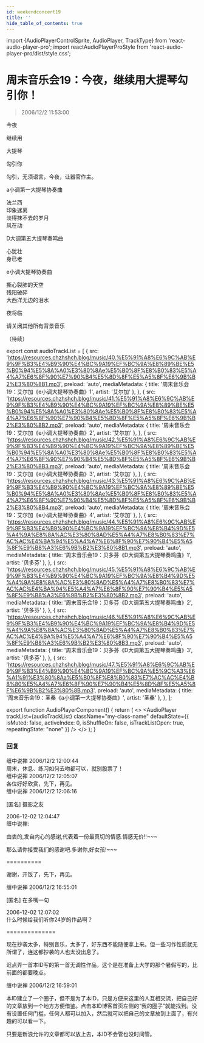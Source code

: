 ```yaml
---
id: weekendconcert19
title: ''
hide_table_of_contents: true
---
```


import {AudioPlayerControlSprite, AudioPlayer, TrackType} from 'react-audio-player-pro';
import reactAudioPlayerProStyle from 'react-audio-player-pro/dist/style.css';

# 周末音乐会19：今夜，继续用大提琴勾引你！

> 2006/12/2 11:53:00

<div style={{textAlign: 'center', fontSize: 'large',}}>

<div style={{color: '#0080FF', fontWeight: '500', fontSize: 'large', lineHeight: '120%', marginTop: '20px',  marginBottom: '10px'}}> 

今夜
</div>

<div style={{color: '#990099', fontWeight: '500', fontSize: 'x-large', lineHeight: '120%', marginTop: '20px',  marginBottom: '10px'}}> 

继续用
</div>

<div style={{color: '#990000', fontWeight: '500', fontSize: 'xx-large', lineHeight: '120%', marginTop: '20px',  marginBottom: '10px'}}> 

大提琴
</div>

<div style={{color: '#FF0000', fontWeight: '500', fontSize: 'xxx-large', lineHeight: '120%', marginTop: '20px',  marginBottom: '10px'}}> 

勾引你
</div>
 
勾引，无须语言，今夜，让器官作主。
 
<div style={{color: '#FF0000', fontWeight: '500', fontSize: 'x-large', lineHeight: '150%', marginTop: '20px',  marginBottom: '10px'}}> 
 
a小调第一大提琴协奏曲
</div>

法兰西 <br/>
印象迷离<br/>
淡得抹不去的岁月<br/>
风在动
 
<div style={{color: '#FF0000', fontWeight: '500', fontSize: 'x-large', lineHeight: '150%', marginTop: '20px',  marginBottom: '10px'}}> 
 
D大调第五大提琴奏鸣曲
</div>
 
 
心犹壮<br/>
身已老
 
<div style={{color: '#FF0000', fontWeight: '500', fontSize: 'x-large', lineHeight: '150%', marginTop: '20px',  marginBottom: '10px'}}> 
 
e小调大提琴协奏曲
</div>
 
撕心裂肺的天空<br/>
残阳破碎<br/>
大西洋无边的泪水
 
夜将临
 
                  
                       
 <div style={{ fontWeight: '500', fontSize: '24px', lineHeight: '120%', marginTop: '20px',  marginBottom: '10px'}}> 

请关闭其他所有背景音乐
</div>
</div>
 
（待续）

export const audioTrackList = [
 {
    src: 'https://resources.chzhshch.blog/music/40.%E5%91%A8%E6%9C%AB%E9%9F%B3%E4%B9%90%E4%BC%9A19%EF%BC%9A%E8%89%BE%E5%B0%94%E5%8A%A0%E3%80%8Ae%E5%B0%8F%E8%B0%83%E5%A4%A7%E6%8F%90%E7%90%B4%E5%8D%8F%E5%A5%8F%E6%9B%B2%E3%80%8B1.mp3',
    preload: 'auto',
    mediaMetadata: {
      title: '周末音乐会19：艾尔加《e小调大提琴协奏曲》1',
      artist: '艾尔加'
    },
  },
  {
    src: 'https://resources.chzhshch.blog/music/41.%E5%91%A8%E6%9C%AB%E9%9F%B3%E4%B9%90%E4%BC%9A19%EF%BC%9A%E8%89%BE%E5%B0%94%E5%8A%A0%E3%80%8Ae%E5%B0%8F%E8%B0%83%E5%A4%A7%E6%8F%90%E7%90%B4%E5%8D%8F%E5%A5%8F%E6%9B%B2%E3%80%8B2.mp3',
    preload: 'auto',
    mediaMetadata: {
      title: '周末音乐会19：艾尔加《e小调大提琴协奏曲》2',
      artist: '艾尔加'
    },
  },
  {
    src: 'https://resources.chzhshch.blog/music/42.%E5%91%A8%E6%9C%AB%E9%9F%B3%E4%B9%90%E4%BC%9A19%EF%BC%9A%E8%89%BE%E5%B0%94%E5%8A%A0%E3%80%8Ae%E5%B0%8F%E8%B0%83%E5%A4%A7%E6%8F%90%E7%90%B4%E5%8D%8F%E5%A5%8F%E6%9B%B2%E3%80%8B3.mp3',
    preload: 'auto',
    mediaMetadata: {
      title: '周末音乐会19：艾尔加《e小调大提琴协奏曲》3',
      artist: '艾尔加'
    },
  },
  {
    src: 'https://resources.chzhshch.blog/music/43.%E5%91%A8%E6%9C%AB%E9%9F%B3%E4%B9%90%E4%BC%9A19%EF%BC%9A%E8%89%BE%E5%B0%94%E5%8A%A0%E3%80%8Ae%E5%B0%8F%E8%B0%83%E5%A4%A7%E6%8F%90%E7%90%B4%E5%8D%8F%E5%A5%8F%E6%9B%B2%E3%80%8B4.mp3',
    preload: 'auto',
    mediaMetadata: {
      title: '周末音乐会19：艾尔加《e小调大提琴协奏曲》4',
      artist: '艾尔加'
    },
  },
  {
    src: 'https://resources.chzhshch.blog/music/44.%E5%91%A8%E6%9C%AB%E9%9F%B3%E4%B9%90%E4%BC%9A19%EF%BC%9A%E8%B4%9D%E5%A4%9A%E8%8A%AC%E3%80%8AD%E5%A4%A7%E8%B0%83%E7%AC%AC%E4%BA%94%E5%A4%A7%E6%8F%90%E7%90%B4%E5%A5%8F%E9%B8%A3%E6%9B%B2%E3%80%8B1.mp3',
    preload: 'auto',
    mediaMetadata: {
      title: '周末音乐会19：贝多芬《D大调第五大提琴奏鸣曲》1',
      artist: '贝多芬'
    },
  },
  {
    src: 'https://resources.chzhshch.blog/music/45.%E5%91%A8%E6%9C%AB%E9%9F%B3%E4%B9%90%E4%BC%9A19%EF%BC%9A%E8%B4%9D%E5%A4%9A%E8%8A%AC%E3%80%8AD%E5%A4%A7%E8%B0%83%E7%AC%AC%E4%BA%94%E5%A4%A7%E6%8F%90%E7%90%B4%E5%A5%8F%E9%B8%A3%E6%9B%B2%E3%80%8B2.mp3',
    preload: 'auto',
    mediaMetadata: {
      title: '周末音乐会19：贝多芬《D大调第五大提琴奏鸣曲》2',
      artist: '贝多芬'
    },
  },
  {
    src: 'https://resources.chzhshch.blog/music/46.%E5%91%A8%E6%9C%AB%E9%9F%B3%E4%B9%90%E4%BC%9A19%EF%BC%9A%E8%B4%9D%E5%A4%9A%E8%8A%AC%E3%80%8AD%E5%A4%A7%E8%B0%83%E7%AC%AC%E4%BA%94%E5%A4%A7%E6%8F%90%E7%90%B4%E5%A5%8F%E9%B8%A3%E6%9B%B2%E3%80%8B3.mp3',
    preload: 'auto',
    mediaMetadata: {
      title: '周末音乐会19：贝多芬《D大调第五大提琴奏鸣曲》3',
      artist: '贝多芬'
    },
  },
  {
    src: 'https://resources.chzhshch.blog/music/47.%E5%91%A8%E6%9C%AB%E9%9F%B3%E4%B9%90%E4%BC%9A19%EF%BC%9A%E5%9C%A3%E6%A1%91%E3%80%8Aa%E5%B0%8F%E8%B0%83%E7%AC%AC%E4%B8%80%E5%A4%A7%E6%8F%90%E7%90%B4%E5%8D%8F%E5%A5%8F%E6%9B%B2%E3%80%8B.mp3',
    preload: 'auto',
    mediaMetadata: {
      title: '周末音乐会19：圣桑《a小调第一大提琴协奏曲》',
      artist: '圣桑'
    },
  },
];

export function AudioPlayerComponent() {
  return (
    <>
      <AudioPlayerControlSprite/>
      <AudioPlayer
        trackList={audioTrackList}
        className="my-class-name"
        defaultState={{
          isMuted: false,
          activeIndex: 0,
          isShuffleOn: false,
          isTrackListOpen: true,
          repeatingState: "none"
        }}
      />
    </>
  );
}

<AudioPlayerComponent />

### 回复

<div class='blog-comment'>
<span class='blog-comment-chan'>缠中说禅</span> 2006/12/2 12:00:44<br/>
周末，休息、练习如何去吻都可以，就别股票了！
</div>

<div class='blog-comment'>
<span class='blog-comment-chan'>缠中说禅</span> 2006/12/2 12:05:07<br/>
各位好好欣赏，先下，再见。
</div>

<div class='blog-comment'>
<span class='blog-comment-chan'>缠中说禅</span> 2006/12/2 12:06:16<br/>

[匿名] 摄影之友 

 
2006-12-02 12:04:47 <br/>
缠中说禅:

由衷的,发自内心的感谢,代表着一份最真切的情感.情感无价!!~~~

那么请你接受我们的感谢吧.多谢你,好女孩!~~~ 
 
==========<br/>

谢谢，开饭了，先下，再见。
</div>

<div class='blog-comment'>
<span class='blog-comment-chan'>缠中说禅</span> 2006/12/2 16:55:01<br/>

[匿名] 在多嘴一句 

 
2006-12-02 12:07:02 <br/>
什么时候给我们听你24岁的作品啊？ 
 
==============<br/>

现在抄袭太多，特别音乐，太多了，好东西不能随便拿上来。但一些习作性质就无所谓了，连这都抄袭的人也太没出息了。

迟点弄一首本ID写的第一首无调性作品，这个是在准备上大学的那个暑假写的，比前面的都要晚点。
</div>

<div class='blog-comment'>
<span class='blog-comment-chan'>缠中说禅</span> 2006/12/2 16:59:01<br/>

本ID建立了一个圈子，但不是为了本ID，只是方便来这里的人互相交流，把自己好的文章放到一个地方方便借鉴。点击本ID博客首页左侧的“我的圈子”就能找到。没有设置任何门槛，任何人都可以加入，然后就可以把自己的文章放到上面了，有兴趣的可以看一下。

只要是新浪允许的文章都可以放上去，本ID不会管也没时间管。
</div>
